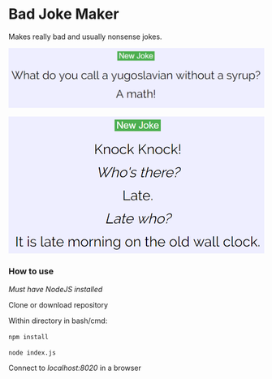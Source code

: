 # Bad Joke Maker
Makes really bad and usually nonsense jokes.

![what do you call joke](docs/images/wdyc.png)

![knock knock joke](docs/images/kk.png)

### How to use

*Must have NodeJS installed*
 
 Clone or download repository
 
 Within directory in bash/cmd:
 
 `npm install`
 
 `node index.js`
 
 Connect to *localhost:8020* in a browser
